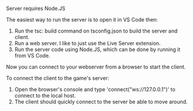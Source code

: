 Server requires Node.JS

The easiest way to run the server is to open it in VS Code then:

1. Run the tsc: build command on tsconfig.json to build the server and client.
2. Run a web server. I like to just use the Live Server extension.
3. Run the server code using Node.JS, which can be done by running it from VS Code.

Now you can connect to your webserver from a browser to start the client.


To connect the client to the game's server:

1. Open the browser's console and type 'connect("ws://127.0.0.1")' to connect to the local host.
2. The client should quickly connect to the server be able to move around.
